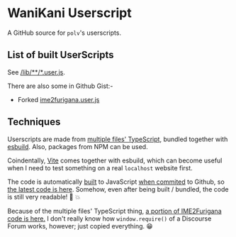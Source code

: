 # WaniKani Userscript

A GitHub source for `polv`'s userscripts.

## List of built UserScripts

See [/lib/**/*.user.js](/lib).

There are also some in Github Gist:-

- Forked [ime2furigana.user.js](https://gist.github.com/patarapolw/162acc6c90b0eafc8aba2a9fe90b805d)

## Techniques

Userscripts are made from [multiple files' TypeScript](https://github.com/patarapolw/wanikani-userscript/blob/master/src/forum-details-open.ts#L1), bundled together with [esbuild](https://esbuild.github.io/). Also, packages from NPM can be used.

Coindentally, [Vite](https://vitejs.dev/) comes together with esbuild, which can become useful when I need to test something on a real `localhost` website first.

The code is automatically [built](https://github.com/patarapolw/wanikani-userscript/blob/master/scripts/bundle.ts#L11) to JavaScript [when commited](https://github.com/patarapolw/wanikani-userscript/blob/master/.husky/pre-commit) to Github, so [the latest code is here](https://github.com/patarapolw/wanikani-userscript/blob/master/lib/forum-details-open.user.js). Somehow, even after being built / bundled, the code is still very readable! :open_book: :boom:

Because of the multiple files' TypeScript thing, [a portion of IME2Furigana code is here.](https://github.com/patarapolw/wanikani-userscript/blob/master/src/shared/discourse.ts) I don't really know how `window.require()` of a Discourse Forum works, however; just copied everything. :grin:

